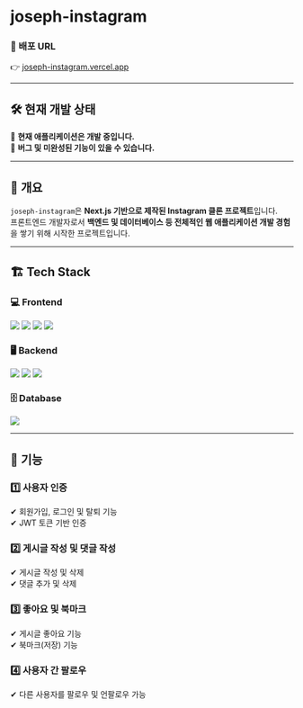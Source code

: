 # joseph-instagram

### 🚀 배포 URL

👉 [joseph-instagram.vercel.app](https://joseph-instagram.vercel.app/)

---

## 🛠 현재 개발 상태

📌 **현재 애플리케이션은 개발 중입니다.**  
📌 **버그 및 미완성된 기능이 있을 수 있습니다.**

---

## 📌 개요

`joseph-instagram`은 **Next.js 기반으로 제작된 Instagram 클론 프로젝트**입니다.  
프론트엔드 개발자로서 **백엔드 및 데이터베이스 등 전체적인 웹 애플리케이션 개발 경험**을 쌓기 위해 시작한 프로젝트입니다.

---

## 🏗 Tech Stack

### 💻 **Frontend**

<div>
  <img src="https://img.shields.io/badge/TypeScript-3178C6?style=flat-square&logo=TypeScript&logoColor=white"/>
  <img src="https://img.shields.io/badge/Next.js-111111?style=flat-square&logo=Next.js&logoColor=white"/>
  <img src="https://img.shields.io/badge/Tailwind CSS-0DA5E9?style=flat-square&logo=Tailwind CSS&logoColor=white"/>
  <img src="https://img.shields.io/badge/SWR-111111?style=flat-square&logo=SWR&logoColor=white"/>
</div>

### 🖥 **Backend**

<div>
  <img src="https://img.shields.io/badge/NestJS-E0234E?style=flat-square&logo=NestJS&logoColor=white"/>
  <img src="https://img.shields.io/badge/TypeORM-000000?style=flat-square&logo=TypeORM&logoColor=white"/>
  <img src="https://img.shields.io/badge/EC2-FF9900?style=flat-square&logo=AmazonAWS&logoColor=white"/>
</div>

### 🗄 **Database**

<img src="https://img.shields.io/badge/MySQL-4479A1?style=flat-square&logo=MySQL&logoColor=white"/>

---

## 📌 기능

### 1️⃣ 사용자 인증

✔ 회원가입, 로그인 및 탈퇴 기능  
✔ JWT 토큰 기반 인증

### 2️⃣ 게시글 작성 및 댓글 작성

✔ 게시글 작성 및 삭제  
✔ 댓글 추가 및 삭제

### 3️⃣ 좋아요 및 북마크

✔ 게시글 좋아요 기능  
✔ 북마크(저장) 기능

### 4️⃣ 사용자 간 팔로우

✔ 다른 사용자를 팔로우 및 언팔로우 가능
